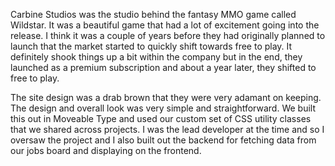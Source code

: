 Carbine Studios was the studio behind the fantasy MMO game called Wildstar. It was a beautiful game that had a lot of excitement going into the release. I think it was a couple of years before they had originally planned to launch that the market started to quickly shift towards free to play. It definitely shook things up a bit within the company but in the end, they launched as a premium subscription and about a year later, they shifted to free to play.

The site design was a drab brown that they were very adamant on keeping. The design and overall look was very simple and straightforward. We built this out in Moveable Type and used our custom set of CSS utility classes that we shared across projects. I was the lead developer at the time and so I oversaw the project and I also built out the backend for fetching data from our jobs board and displaying on the frontend.

